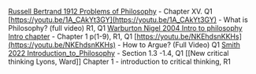 [Russell Bertrand 1912 Problems of Philosophy](https://utrgv-my.sharepoint.com/:b:/r/personal/ioan_muntean_utrgv_edu/Documents/Teaching/Current/Critical%20Thinking/Resources/M0%20Critical%20thinking%20and%20philosophy/Russell%20Bertrand%201912%20Problems%20of%20Philosophy.pdf?csf=1&web=1&e=sY9uMd) - Chapter XV. Q1
[https://youtu.be/1A_CAkYt3GY](https://youtu.be/1A_CAkYt3GY) - What is Philosophy? (full video) R1, Q1
[Warburton Nigel 2004 Intro to philosophy Intro chapter](https://utrgv-my.sharepoint.com/:b:/r/personal/ioan_muntean_utrgv_edu/Documents/Teaching/Current/Critical%20Thinking/Resources/M0%20Critical%20thinking%20and%20philosophy/Warburton%20Nigel%202004%20Intro%20to%20philosophy%20Intro%20chapter.pdf?csf=1&web=1&e=HrZ1qZ) - Chapter 1 p(1-9), R1, Q1
[https://youtu.be/NKEhdsnKKHs](https://youtu.be/NKEhdsnKKHs) - How to Argue? (Full Video) Q1
[Smith 2022 Introduction_to_Philosophy](https://utrgv-my.sharepoint.com/:b:/r/personal/ioan_muntean_utrgv_edu/Documents/Teaching/Current/Critical%20Thinking/Resources/M0%20Critical%20thinking%20and%20philosophy/Smith%202022%20Introduction_to_Philosophy.pdf?csf=1&web=1&e=eAcTbN) - Section 1.3 -1.4, Q1
[[New critical thinking Lyons, Ward]] Chapter 1 - introduction to critical thinking, R1

